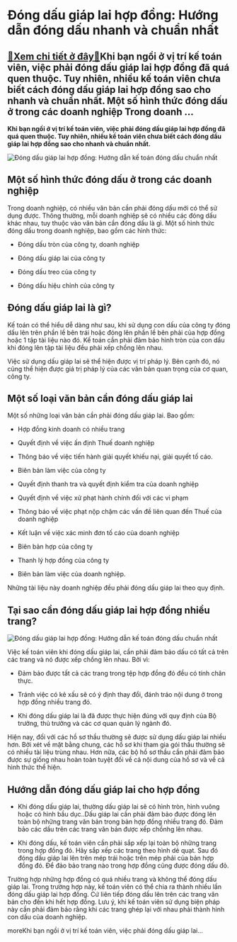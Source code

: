 Đóng dấu giáp lai hợp đồng: Hướng dẫn đóng dấu nhanh và chuẩn nhất
==================================================================

[:gift:Xem chi tiết ở đây:gift:](https://hddtvn.com/dong-dau-giap-lai-hop-dong-huong-dan-dong-dau-nhanh-va-chuan-nhat/)Khi bạn ngồi ở vị trí kế toán viên, việc phải đóng dấu giáp lai hợp đồng đã quá quen thuộc. Tuy nhiên, nhiều kế toán viên chưa biết cách đóng dấu giáp lai hợp đồng sao cho nhanh và chuẩn nhất. Một số hình thức đóng dấu ở trong các doanh nghiệp Trong doanh …
-----------------------------------------------------------------------------------------------------------------------------------------------------------------------------------------------------------------------------------------------------------------

**Khi bạn ngồi ở vị trí kế toán viên, việc phải đóng dấu giáp lai hợp đồng đã quá quen thuộc. Tuy nhiên, nhiều kế toán viên chưa biết cách đóng dấu giáp lai hợp đồng sao cho nhanh và chuẩn nhất.**


![Đóng dấu giáp lai hợp đồng: Hướng dẫn kế toán đóng dấu chuẩn nhất](https://hddtvn.com/wp-content/uploads/2021/01/huong-dan-dong-dau-giap-lai-dong-dau-treo-dung-quy-dinh.jpg)


Một số hình thức đóng dấu ở trong các doanh nghiệp
--------------------------------------------------


Trong doanh nghiệp, có nhiều văn bản cần phải đóng dấu mới có thể sử dụng được. Thông thường, mỗi doanh nghiệp sẽ có nhiều các đóng dấu khác nhau, tuy thuộc vào văn bản cần đóng dấu là gì. Một số hình thức đóng dấu trong doanh nghiệp, bao gồm các hình thức:




* Đóng dấu tròn của công ty, doanh nghiệp

* Đóng dấu giáp lai của công ty

* Đóng dấu treo của công ty

* Đóng dấu hiệu chỉnh của công ty



Đóng dấu giáp lai là gì?
------------------------


Kế toán có thể hiểu dễ dàng như sau, khi sử dụng con dấu của công ty đóng dấu lên trên phần lề bên trái hoặc đóng lên phần lề bên phải của hợp đồng hoặc 1 tập tài liệu nào đó. Kế toán cần phải đảm bảo hình tròn của con dấu khi đóng lên tập tài liệu đều phải xếp chồng lên nhau.


Việc sử dụng dấu giáp lai sẽ thể hiện được vị trí pháp lý. Bên cạnh đó, nó cũng thể hiện được giá trị pháp lý của các văn bản quan trọng của cơ quan, công ty.


Một số loại văn bản cần đóng dấu giáp lai
-----------------------------------------


Một số những loại văn bản cần phải đóng dấu giáp lai. Bao gồm:




* Hợp đồng kinh doanh có nhiều trang

* Quyết định về việc ấn định Thuế doanh nghiệp

* Thông báo về việc tiến hành giải quyết khiếu nại, giải quyết tố cáo.

* Biên bản làm việc của công ty

* Quyết định thanh tra và quyết định kiểm tra của doanh nghiệp

* Quyết định về việc xử phạt hành chính đối với các vi phạm

* Thông báo về việc phạt nộp chậm các vấn đề liên quan đến Thuế của doanh nghiệp

* Kết luận về việc xác minh đơn tố cáo của doanh nghiệp

* Biên bản hợp của công ty

* Thanh lý hợp đồng của công ty

* Biên bản làm việc của doanh nghiệp.



Những tài liệu này doanh nghiệp đều phải đóng dấu giáp lai theo quy định.


Tại sao cần đóng dấu giáp lai hợp đồng nhiều trang?
---------------------------------------------------


![Đóng dấu giáp lai hợp đồng: Hướng dẫn kế toán đóng dấu chuẩn nhất](https://hddtvn.com/wp-content/uploads/2021/01/ben-nao-dong-dau-giap-lai-neu-hop-dong-co-nhieu-trang-1-1280x720-1.jpg)


Việc kế toán viên khi đóng dấu giáp lai, cần phải đảm bảo dấu có tất cả trên các trang và nó được xếp chồng lên nhau. Bởi vì:




* Đảm bảo được tất cả các trang trong tệp hợp đồng đó đều có tính chân thực.

* Tránh việc có kẻ xấu sẽ có ý định thay đổi, đánh tráo nội dung ở trong hợp đồng nhiều trang đó.

* Khi đóng dấu giáp lai là đã được thực hiện đúng với quy định của Bộ trưởng, thủ trưởng và các cơ quan quản lý ngành đó.



Hiện nay, đối với các hồ sơ thầu thường sẽ được sử dụng dấu giáp lai nhiều hơn. Bởi xét về mặt bằng chung, các hồ sơ khi tham gia gói thầu thường sẽ có nhiều tài liệu trùng nhau. Hơn nữa, các bộ hồ sơ thầu cần phải đảm bảo được sự giống nhau hoàn toàn tuyệt đối về cả nội dung của hồ sơ và về cả hình thức thể hiện.


Hướng dẫn đóng dấu giáp lai cho hợp đồng
----------------------------------------




* Khi đóng dấu giáp lai, thường dấu giáp lai sẽ có hình tròn, hình vuông hoặc có hình bầu dục..Dấu giáp lai cần phải đảm bảo được đóng lên toàn bộ những trang văn bản trong bản hợp đồng nhiều trang đó. Đảm bảo các dấu trên các trang văn bản được xếp chồnhg lên nhau.

* Khi đóng dấu, kế toán viên cần phải sắp xếp lại toàn bộ những trang trong hợp đồng đó. Hãy sắp xếp các trang theo hình dẻ quạt. Sau đó đóng dấu giáp lai lên trên mép trái hoặc trên mép phải của bản hợp đồng đó. Để đảo bảo trang nào trong hợp đồng cũng được đóng dấu đỏ.



Trường hợp những hợp đồng có quá nhiều trang và không thể đóng dấu giáp lai. Trong trường hợp này, kế toán viên có thể chia ra thành nhiều lần đóng dấu giáp lai hợp đồng. Cứ liên tiếp đóng dấu lên trên các trang văn bản cho đến khi hết hợp đồng. Lưu ý, khi kế toán viên sử dụng biện pháp này cần phải đảm bảo rằng khi các trang ghép lại với nhau phải thành hình con dấu của doanh nghiệp.


moreKhi bạn ngồi ở vị trí kế toán viên, việc phải đóng dấu giáp lai…

